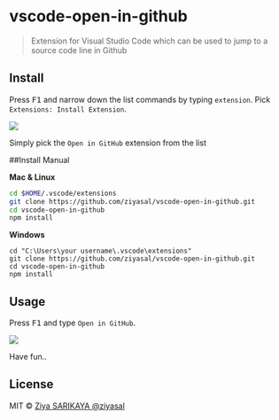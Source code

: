 # vscode-open-in-github

> Extension for Visual Studio Code which can be used to jump to a source code line in Github

## Install

Press <kbd>F1</kbd> and narrow down the list commands by typing `extension`. Pick `Extensions: Install Extension`.

![](https://raw.githubusercontent.com/ziyasal/vscode-open-in-github/master/screenshots/install.png)

Simply pick the `Open in GitHub` extension from the list

##Install Manual

**Mac & Linux**
```sh
cd $HOME/.vscode/extensions
git clone https://github.com/ziyasal/vscode-open-in-github.git
cd vscode-open-in-github
npm install
```

**Windows**
```
cd "C:\Users\your username\.vscode\extensions"
git clone https://github.com/ziyasal/vscode-open-in-github.git
cd vscode-open-in-github
npm install
```

## Usage

Press <kbd>F1</kbd> and type `Open in GitHub`.

![](https://raw.githubusercontent.com/ziyasal/vscode-open-in-github/master/screenshots/open-in-github.png)


Have fun..

## License

MIT © [Ziya SARIKAYA @ziyasal](https://github.com/ziyasal)

